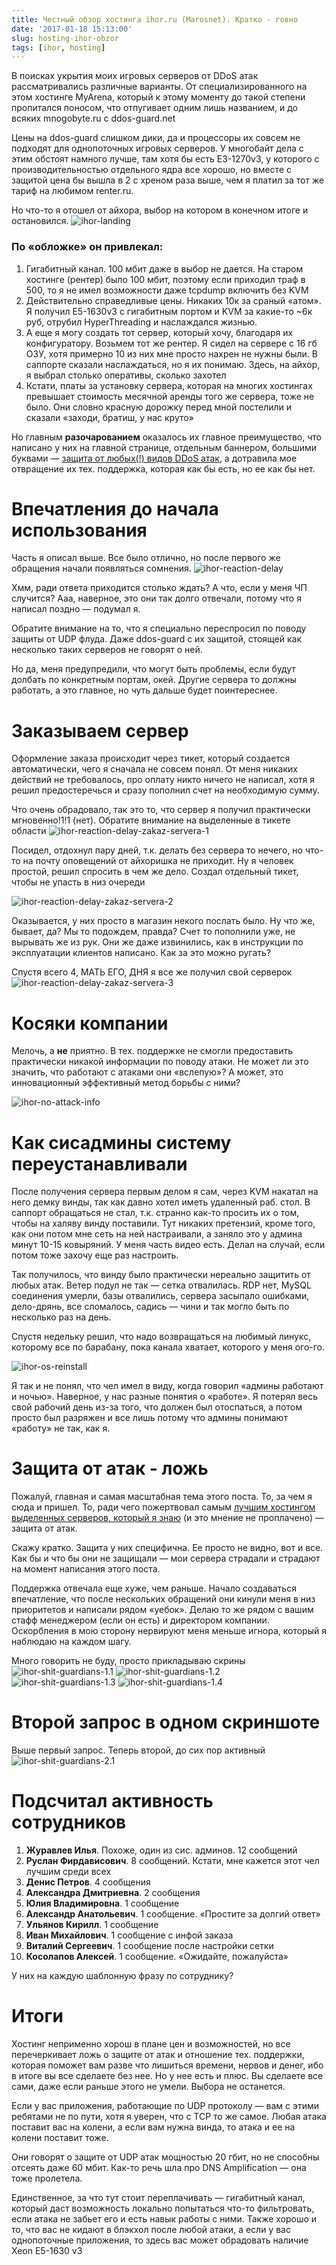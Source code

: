 ```yaml
---
title: Честный обзор хостинга ihor.ru (Marosnet). Кратко - говно
date: '2017-01-18 15:13:00'
slug: hosting-ihor-obzor
tags: [ihor, hosting]
---
```


В поисках укрытия моих игровых серверов от DDoS атак рассматривались различные варианты. От специализированного на этом хостинге MyArena, который к этому моменту до такой степени пропитался поносом, что отпугивает одним лишь названием, и до всяких mnogobyte.ru с ddos-guard.net

Цены на ddos-guard слишком дики, да и процессоры их совсем не подходят для однопоточных игровых серверов. У многобайт дела с этим обстоят намного лучше, там хотя бы есть E3-1270v3, у которого с производительностью отдельного ядра все хорошо, но вместе с защитой цена бы вышла в 2 с хреном раза выше, чем я платил за тот же тариф на любимом renter.ru.

Но что-то я отошел от айхора, выбор на котором в конечном итоге и остановился.
 ![ihor-landing](https://s3.blog.amd-nick.me/2018/07/ihor-landing.png)

### По «обложке» он привлекал:

1. Гигабитный канал. 100 мбит даже в выбор не дается. На старом хостинге (рентер) было 100 мбит, поэтому если приходил траф в 500, то я не имел возможности даже tcpdump включить без KVM
2. Действительно справедливые цены. Никаких 10к за сраный «атом». Я получил E5-1630v3 с гигабитным портом и KVM за какие-то ~6к руб, отрубил HyperThreading и наслаждался жизнью.
3. А еще я могу создать тот сервер, который хочу, благодаря их конфигуратору. Возьмем тот же рентер. Я сидел на сервере с 16 гб ОЗУ, хотя примерно 10 из них мне просто нахрен не нужны были. В саппорте сказали наслаждаться, но я их понимаю. Здесь, на айхор, я выбрал столько оперативы, сколько захотел
4. Кстати, платы за установку сервера, которая на многих хостингах превышает стоимость месячной аренды того же сервера, тоже не было. Они словно красную дорожку перед мной постелили и сказали «заходи, братиш, у нас круто»

Но главным **разочарованием** оказалось их главное преимущество, что написано у них на главной странице, отдельным баннером, большими буквами — [защита от любых(!) видов DDoS атак](https://www.ihor.ru/datacenter), а дотравила мое отвращение их тех. поддержка, которая как бы есть, но ее как бы нет.

# Впечатления до начала использования

Часть я описал выше. Все было отлично, но после первого же обращения начали появляться сомнения.
 ![ihor-reaction-delay](https://s3.blog.amd-nick.me/2018/07/ihor-reaction-delay.png)

Хмм, ради ответа приходится столько ждать? А что, если у меня ЧП случится? Ааа, наверное, это они так долго отвечали, потому что я написал поздно — подумал я.

Обратите внимание на то, что я специально переспросил по поводу защиты от UDP флуда. Даже ddos-guard с их защитой, стоящей как несколько таких серверов не говорят о ней.

Но да, меня предупредили, что могут быть проблемы, если будут долбать по конкретным портам, окей. Другие сервера то должны работать, а это главное, но чуть дальше будет поинтереснее.

# Заказываем сервер

Оформление заказа происходит через тикет, который создается автоматически, чего я сначала не совсем понял. От меня никаких действий не требовалось, про оплату никто ничего не написал, хотя я решил предостеречься и сразу пополнил счет на необходимую сумму.

Что очень обрадовало, так это то, что сервер я получил практически мгновенно!1!1 (нет). Обратите внимание на выделенные в тикете области
 ![ihor-reaction-delay-zakaz-servera-1](https://s3.blog.amd-nick.me/2018/07/ihor-reaction-delay-zakaz-servera.png)

Посидел, отдохнул пару дней, т.к. делать без сервера то нечего, но что-то на почту оповещений от айхоришка не приходит. Ну я человек простой, решил спросить в чем же дело. Создал отдельный тикет, чтобы не упасть в низ очереди

![ihor-reaction-delay-zakaz-servera-2](https://s3.blog.amd-nick.me/2018/07/ihor-reaction-delay-zakaz-servera-2.png)

Оказывается, у них просто в магазин некого послать было. Ну что же, бывает, да? Мы то подождем, правда? Счет то пополнили уже, не вырывать же из рук. Они же даже извинились, как в инструкции по эксплуатации клиентов написано. Как за это можно ругать?

Спустя всего 4, МАТЬ ЕГО, ДНЯ я все же получил свой серверок
 ![ihor-reaction-delay-zakaz-servera-3](https://s3.blog.amd-nick.me/2018/07/ihor-reaction-delay-zakaz-servera-3.png)

# Косяки компании

Мелочь, а **не** приятно. В тех. поддержке не смогли предоставить практически никакой информации по поводу атаки. Не может ли это значить, что работают с атаками они «вслепую»? А может, это инновационный эффективный метод борьбы с ними?

![ihor-no-attack-info](https://s3.blog.amd-nick.me/2018/07/ihor-no-attack-info.png)

# Как сисадмины систему переустанавливали

После получения сервера первым делом я сам, через KVM накатал на него демку винды, так как давно хотел иметь удаленный раб. стол. В саппорт обращаться не стал, т.к. странно как-то просить их о том, чтобы на халяву винду поставили. Тут никаких претензий, кроме того, как они потом мне сеть на ней настраивали, а заняло это у админа минут 10-15 ковыряний. У меня часть видео есть. Делал на случай, если потом тоже захочу еще раз настроить.

Так получилось, что винду было практически нереально защитить от любых атак. Ветер подул не так — сетка отвалилась. RDP нет, MySQL соединения умерли, базы отвалились, сервера засыпало ошибками, дело-дрянь, все сломалось, садись — чини и так могло быть по несколько раз на день.

Спустя недельку решил, что надо возвращаться на любимый линукс, которому все по барабану, пока канала хватает, которого у меня ого-го.

![ihor-os-reinstall](https://s3.blog.amd-nick.me/2018/07/ihor-os-reinstall.png)

Я так и не понял, что чел имел в виду, когда говорил «админы работают и ночью». Наверное, у нас разные понятия о «работе». Я потерял весь свой рабочий день из-за того, что должен был отоспаться, а потом просто был разряжен и все лишь потому что админы понимают «работу» не так, как я.

# Защита от атак - ложь

Пожалуй, главная и самая масштабная тема этого поста. То, за чем я сюда и пришел. То, ради чего пожертвовал самым [лучшим хостингом выделенных серверов, который я знаю](renter-otziv) (и это мнение не проплачено) — защита от атак.

Скажу кратко. Защита у них специфична. Ее просто не видно, вот и все. Как бы и что бы они не защищали — мои сервера страдали и страдают на момент написания этого поста.

Поддержка отвечала еще хуже, чем раньше. Начало создаваться впечатление, что после нескольких обращений они кинули меня в низ приоритетов и написали рядом «уебок». Делаю то же рядом с вашим стафф менеджером (если он есть) и директором компании. Оскорбления в мою сторону нервируют меня меньше игнора, который я наблюдаю на каждом шагу.

Много говорить не буду, просто прикладываю скрины
 ![ihor-shit-guardians-1.1](https://s3.blog.amd-nick.me/2018/07/ihor-shit-guardians-1.1.png)
 ![ihor-shit-guardians-1.2](https://s3.blog.amd-nick.me/2018/07/ihor-shit-guardians-1.2.png)
 ![ihor-shit-guardians-1.3](https://s3.blog.amd-nick.me/2018/07/ihor-shit-guardians-1.3.png)
 ![ihor-shit-guardians-1.4](https://s3.blog.amd-nick.me/2018/07/ihor-shit-guardians-1.4.png)

# Второй запрос в одном скриншоте

Выше первый запрос. Теперь второй, до сих пор активный
 ![ihor-shit-guardians-2.1](https://s3.blog.amd-nick.me/2018/07/ihor-shit-guardians-2.1.png)

# Подсчитал активность сотрудников

1. **Журавлев Илья**. Похоже, один из сис. админов. 12 сообщений
2. **Руслан Фирдависович**. 8 сообщений. Кстати, мне кажется этот чел лучшим среди всех
3. **Денис Петров**. 4 сообщения
4. **Александра Дмитриевна**. 2 сообщения
5. **Юлия Владимировна**. 1 сообщение
6. **Александр Анатольевич**. 1 сообщение. «Простите за долгий ответ»
7. **Ульянов Кирилл**. 1 сообщение
8. **Иван Михайлович**. 1 сообщение с инфой заказа
9. **Виталий Сергеевич**. 1 сообщение после настройки сетки
10. **Косолапов Алексей**. 1 сообщение. «Ожидайте, пожалуйста»

У них на каждую шаблонную фразу по сотруднику?

# Итоги

Хостинг неприменно хорош в плане цен и возможностей, но все перечеркивает ложь о защите от атак и отношение тех. поддержки, которая поможет вам разве что лишиться времени, нервов и денег, ибо в итоге вы все сделаете без нее. Но у нее есть и плюс. Вы сделаете все сами, даже если раньше этого не умели. Выбора не останется.

Если у вас приложения, работающие по UDP протоколу — вам с этими ребятами не по пути, хотя я уверен, что с TCP то же самое. Любая атака поставит вас на колени, а если вам нужна винда, то атака и ее на колени поставит тоже.

Они говорят о защите от UDP атак мощностью 20 гбит, но не способны отсеять даже 60 мбит. Как-то речь шла про DNS Amplification — она тоже пролетела.

Единственное, за что тут стоит переплачивать — гигабитный канал, который даст возможность локально попытаться что-то фильтровать, если атака не забьет его и есть навык работы с ними. Также хорошо и то, что вас не кидают в блэкхол после любой атаки, а если у вас однопоточные приложения, то здесь вас может обрадовать наличие Xeon E5-1630 v3
